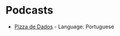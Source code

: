 # Podcasts
* [Pizza de Dados](https://www.youtube.com/channel/UCqOX4hl_9DJ5Zmzh8MpgL9A/videos) - Language: Portuguese

